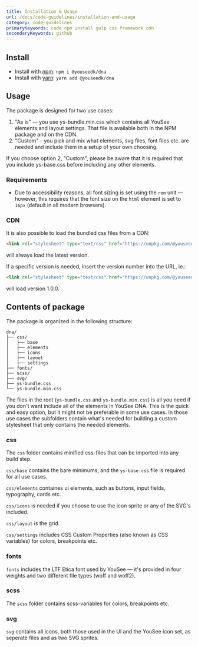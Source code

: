 ```yaml
---
title: Installation & Usage
url: /docs/code-guidelines/installation-and-usage
category: code-guidelines
primaryKeywords: code npm install gulp css framework cdn
secondaryKeywords: github
---
```


## Install
- Install with [npm](https://www.npmjs.com/): `npm i @youseedk/dna`
- Install with [yarn](https://yarnpkg.com/): `yarn add @youseedk/dna`

## Usage
The package is designed for two use cases:

1. "As is" — you use ys-bundle.min.css which contains all YouSee elements and layout settings. That file is available both in the NPM package and on the CDN.
2. "Custom" - you pick and mix what elements, svg files, font files etc. are needed and include them in a setup of your own choosing.

If you choose option 2, "Custom", please be aware that it is required that you include ys-base.css before including any other elements.

### Requirements
- Due to accessibility reasons, all font sizing is set using the `rem` unit — however, this requires that the font size on the `html` element is set to `16px` (default in all modern browsers).

### CDN
It is also possible to load the bundled css files from a CDN:
```html
<link rel="stylesheet" type="text/css" href="https://unpkg.com/@youseedk/dna/ys-bundle.min.css" />
```
will always load the latest version.

If a specific version is needed, insert the version number into the URL, ie.:
```html
<link rel="stylesheet" type="text/css" href="https://unpkg.com/@youseedk/dna@1.0.0/ys-bundle.min.css" />
```
will load version 1.0.0.

## Contents of package
The package is organized in the following structure:
```plaintext
dna/
├── css/
│   ├── base
│   ├── elements
│   ├── icons
│   ├── layout
│   ├── settings
├── fonts/
├── scss/
├── svg/
├── ys-bundle.css
└── ys-bundle.min.css
```

The files in the root (`ys-bundle.css` and `ys-bundle.min.css`) is all you need if you don't want include all of the elements in YouSee DNA. This is the quick and easy option, but it might not be preferable in some use cases. In those use cases the subfolders contain what's needed for building a custom stylesheet that only contains the needed elements.

### css
The `css` folder contains minified css-files that can be imported into any build step.

`css/base` contains the bare minimums, and the `ys-base.css` file is required for all use cases.

`css/elements` containes ui elements, such as buttons, input fields, typography, cards etc.

`css/icons` is needed if you choose to use the icon sprite or any of the SVG's included.

`css/layout` is the grid.

`css/settings` includes CSS Custom Properties (also known as CSS variables) for colors, breakpoints etc.

### fonts
`fonts` includes the LTF Etica font used by YouSee — it's provided in four weights and two different file types (woff and woff2).

### scss
The `scss` folder contains scss-variables for colors, breakpoints etc.

### svg
`svg` contains all icons, both those used in the UI and the YouSee icon set, as seperate files and as two SVG sprites.



